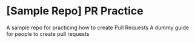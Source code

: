 # [Sample Repo] PR Practice
A sample repo for practicing how to create Pull Requests
A dummy guide for people to create pull requests
